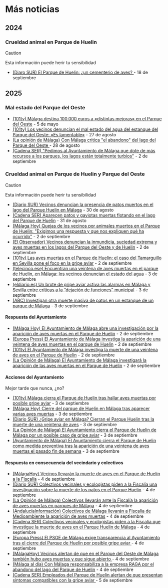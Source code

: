 # Más noticias

## 2024

### Crueldad animal en Parque de Huelin

> [!CAUTION]
> Esta información puede herir tu sensibilidad

- [(Diaro SUR) El Parque de Huelin: ¿un cementerio de aves?
](https://www.diariosur.es/malaga-capital/parque-huelin-cementerio-aves-20240917000135-nt.html
) - 18 de septiembre


## 2025

### Mal estado del Parque del Oeste

- [(101tv) Málaga destina 100.000 euros a «distintas mejoras» en el Parque del Oeste](https://www.101tv.es/malaga-destina-100000-euros-distintas-mejoras-parque-oeste/) - 5 de mayo
- [(101tv) Los vecinos denuncian el mal estado del agua del estanque del Parque del Oeste: «Es lamentable»](https://www.101tv.es/vecinos-denuncian-mal-estado-agua-estanque-parque-oeste-lamentable/) - 27 de agosto
- [(La opinión de Málaga) Con Málaga critica "el abandono" del lago del Parque del Oeste
](https://www.laopiniondemalaga.es/malaga/2025/08/28/con-malaga-critica-abandono-parque-oeste-121029092.html) - 28 de agosto
- [(Cadena SER) "Pedimos al Ayuntamiento de Málaga que dote de más recursos a los parques, los lagos están totalmente turbios"](https://cadenaser.com/andalucia/2025/09/02/pedimos-al-ayuntamiento-de-malaga-que-dote-de-mas-recursos-a-los-parques-los-lagos-estan-totalmente-turbios-ser-malaga/) - 2 de septiembre

### Crueldad animal en Parque de Huelin y Parque del Oeste

> [!CAUTION]
> Esta información puede herir tu sensibilidad

- [(Diario SUR) Vecinos denuncian la presencia de patos muertos en el lago del Parque Huelin en Málaga](https://www.diariosur.es/malaga-capital/patos-muertos-parque-huelin-denuncian-20250830181713-nt.html) - 30 de agosto
- [(Cadena SER) Aparecen patos y gaviotas muertas flotando en el lago del Parque de Huelin](https://cadenaser.com/andalucia/2025/08/31/aparecen-patos-y-gaviotas-muertas-flotando-en-el-lago-del-parque-huelin-de-malaga-ser-malaga/) - 31 de agosto
- [(Málaga Hoy) Quejas de los vecinos por animales muertos en el Parque de Huelin: "Exigimos una respuesta y que nos expliquen qué ha ocurrido"](https://www.malagahoy.es/malaga/animales-muertos-parque-oeste-malaga_0_2004675218.html) - 2 de septiembre
- [(El Observador) Vecinos denuncian la inmundicia, suciedad extrema y aves muertas en los lagos del Parque del Oeste y de Huelin](https://revistaelobservador.com/opinion/50-redaccion/20912-vecinos-denuncian-la-inmundicia-suciedad-extrema-y-aves-muertas-en-los-lagos-del-parque-del-oeste-y-de-huelin-mientras-en-el-ayto-se-pasan-la-pelota-sobre-quien-debe-actuar-y-la-indignacion-crece-entre-los-usuarios-ante-el-estado-de-los-estanques) - 2 de septiembre
- [(101tv) Las aves muertas en el Parque de Huelin: el caso del Tamarguillo en Sevilla pone el foco en la gripe aviar](https://www.101tv.es/aves-muertas-parque-huelin-caso-tamarguillo-sevilla-pone-foco-gripe-aviar/) - 2 de septiembre
- [(telecinco.ese) Encuentran una veintena de aves muertas en el parque de Huelin, en Málaga: los vecinos denuncian el estado del agua](https://www.telecinco.es/noticias/andalucia/20250903/malaga-aves-muertas-parque-huelin-gripe-aviar_18_016490089.html) - 3 de septiembre
- [(eldiario.es) Un brote de gripe aviar activa las alarmas en Málaga y Sevilla entre críticas a la “dejación de funciones” municipal](https://www.eldiario.es/andalucia/sostenibilidad/brote-gripe-aviar-activa-alarmas-malaga-sevilla-criticas-dejacion-funciones-municipal_1_12576439.html) - 3 de septiembre
- [(ABC) Investigan otra muerte masiva de patos en un estanque de un parque de Málaga](https://www.abc.es/espana/andalucia/malaga/investigan-muerte-masiva-patos-estanque-parque-malaga-20250903175321-nts.html) - 3 de septiembre

#### Respuesta del Ayuntamiento

- [(Málaga Hoy) El Ayuntamiento de Málaga abre una investigación por la aparición de aves muertas en el Parque de Huelin](https://www.malagahoy.es/malaga/ayuntamiento-malaga-aves-muertas-huelin_0_2004679882.html) - 2 de septiembre
- [(Europa Press) El Ayuntamiento de Málaga investiga la aparición de una veintena de aves muertas en el parque de Huelin](https://www.europapress.es/andalucia/malaga-00356/noticia-ayuntamiento-malaga-investiga-aparicion-veintenade-aves-muertas-parque-huelin-20250902121949.html) - 2 de septiembre
- [(101tv) El Ayuntamiento de Málaga investiga la muerte de una veintena de aves en el Parque de Huelin](https://www.101tv.es/el-ayuntamiento-de-malaga-investiga-la-muerte-de-una-veintena-de-aves-en-el-parque-de-huelin/) - 2 de septiembre
- [(La Opinión de Málaga) El Ayuntamiento de Málaga investigará la aparición de las aves muertas en el Parque de Huelin](https://www.laopiniondemalaga.es/malaga/2025/09/02/ayuntamiento-investigara-aves-muertos-parque-huelin-121153714.html) - 2 de septiembre

#### Acciones del Ayuntamiento

Mejor tarde que nunca, ¿no?

- [(101tv) Málaga cierra el Parque de Huelin tras hallar aves muertas por posible gripe aviar](https://www.101tv.es/el-ayuntamiento-cierra-el-parque-de-huelin-tras-hallar-aves-muertas-por-posible-gripe-aviar/) - 3 de septiembre
- [(Málaga Hoy) Cierre del parque de Huelin en Málaga tras aparecer varias aves muertas](https://www.malagahoy.es/videos/video-cierre-parque-huelin-malaga-aves-muertas_8_2004690667.html) - 3 de septiembre
- [(Diario SUR) ¿Gripe aviar en Málaga? Cierran el Parque Huelin tras la muerte de una veintena de aves](https://www.diariosur.es/malaga-capital/gripe-aviar-malaga-cierran-parque-huelin-tras-20250903143442-nt.html) - 3 de septiembre
- [(La Opinión de Málaga) El Ayuntamiento cierra el Parque de Huelin de Málaga por un posible caso de gripe aviar](https://www.laopiniondemalaga.es/malaga/2025/09/03/ayuntamiento-cierra-parque-huelin-malaga-gripe-aviar-121202538.html) - 3 de septiembre
- [(Ayuntamiento de Málaga) El Ayuntamiento cierra el Parque de Huelin como medida preventiva tras la aparición de una veintena de aves muertas el pasado fin de semana](https://www.malaga.eu/el-ayuntamiento/notas-de-prensa/detalle-de-la-nota-de-prensa/index.html?id=176413) - 3 de septiembre

#### Respuesta en consecuencia del vecindario y colectivos

- [(MálagaHoy) Vecinos llevarán la muerte de aves en el Parque de Huelin a la Fiscalía](https://www.malagahoy.es/malaga/parque-huelin-aves-muertas-fiscalia_0_2004694922.html) - 4 de septiembre
- [(Diario SUR) Colectivos vecinales y ecologistas piden a la Fiscalía una investigación sobre la muerte de los patos en el Parque Huelin](https://www.diariosur.es/malaga-capital/colectivos-vecinales-ecologistas-piden-fiscalia-investigacion-sobre-20250904120233-nt.html) - 4 de septiembre
- [(La Opinión de Málaga) Colectivos llevarán ante la Fiscalía la aparición de aves muertas en parques de Málaga](https://www.laopiniondemalaga.es/malaga/2025/09/05/colectivos-fiscalia-aparicion-aves-huelin-121245615.html) - 4 de septiembre
- [(AndalucíaInformación) Colectivos de Málaga llevarán a Fiscalía de Medioambiente la aparición de aves muertas](https://www.andaluciainformacion.es/articulo/malaga-medio-ambiente/colectivos-malaga-llevaran-fiscalia-medioambiente-aparicion-aves-muertas/202509042235513134404.html) - 4 de septiembre
- [(Cadena SER) Colectivos vecinales y ecologistas piden a la Fiscalía que investigue la muerte de aves en el Parque Huelin de Málaga](https://cadenaser.com/andalucia/2025/09/04/colectivos-vecinales-y-ecologistas-piden-a-la-fiscalia-que-investigue-la-muerte-de-aves-en-el-parque-huelin-de-malaga-ser-malaga/) - 4 de septiembre
- [(Europa Press) El PSOE de Málaga exige transparencia al Ayuntamiento tras el cierre del Parque de Huelin por posible gripe aviar
](https://www.europapress.es/andalucia/malaga-00356/noticia-psoe-malaga-exige-transparencia-ayuntamiento-cierre-parque-huelin-posible-gripe-aviar-20250904141251.html) - 4 de septiembre
- [(MálagaHoy) Vecinos alertan de que en el Parque del Oeste de Málaga también hubo aves muertas y que sigue abierto
](https://www.malagahoy.es/malaga/colectivos-parque-oeste-malaga-aves-muertas-denuncia_0_2004704667.html) - 4 de septiembre
- [(Málaga al día) Con Málaga responsabiliza a la empresa RAGA por el abandono del lago del Parque de Huelin](https://malagaldia.es/2025/09/04/con-malaga-responsabiliza-a-la-empresa-raga-por-el-abandono-del-lago-del-parque-de-huelin/) - 4 de septiembre
- [(Cadena SER) Empleados del Parque de Huelin alertan de que presentan síntomas compatibles con la gripe aviar
](https://cadenaser.com/andalucia/2025/09/05/empleados-del-parque-de-huelin-alertan-de-que-presentan-sintomas-compatibles-con-la-gripe-aviar-ser-malaga/) - 5 de septiembre
